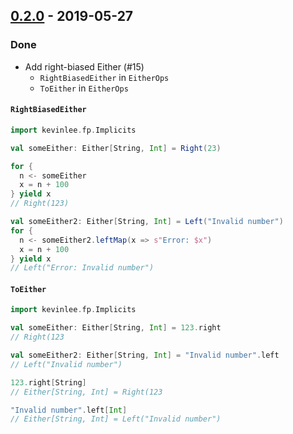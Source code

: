 ## [0.2.0](https://github.com/Kevin-Lee/just-fp/issues?utf8=%E2%9C%93&q=is%3Aclosed+milestone%3A%22milestone2%22) - 2019-05-27

### Done
* Add right-biased Either (#15)
  * `RightBiasedEither` in `EitherOps`
  * `ToEither` in `EitherOps`

#### `RightBiasedEither`
```scala
import kevinlee.fp.Implicits

val someEither: Either[String, Int] = Right(23)

for {
  n <- someEither
  x = n + 100
} yield x
// Right(123)

val someEither2: Either[String, Int] = Left("Invalid number")
for {
  n <- someEither2.leftMap(x => s"Error: $x")
  x = n + 100
} yield x
// Left("Error: Invalid number")
```

#### `ToEither`
```scala
import kevinlee.fp.Implicits

val someEither: Either[String, Int] = 123.right
// Right(123

val someEither2: Either[String, Int] = "Invalid number".left
// Left("Invalid number")

123.right[String]
// Either[String, Int] = Right(123

"Invalid number".left[Int]
// Either[String, Int] = Left("Invalid number")
```
